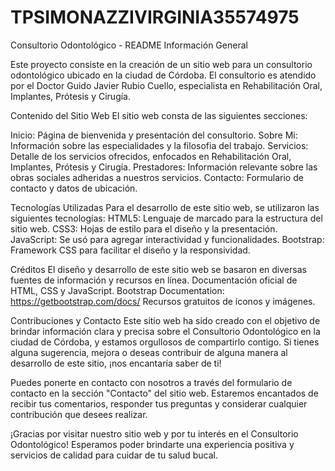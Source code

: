 # TPSIMONAZZIVIRGINIA35574975

Consultorio Odontológico - README
Información General

Este proyecto consiste en la creación de un sitio web para un consultorio odontológico ubicado en la ciudad de Córdoba. El consultorio es atendido por el Doctor Guido Javier Rubio Cuello, 
especialista en Rehabilitación Oral, Implantes, Prótesis y Cirugía.

Contenido del Sitio Web
El sitio web consta de las siguientes secciones:

Inicio: Página de bienvenida y presentación del consultorio.
Sobre Mi: Información sobre las especialidades y la filosofia del trabajo.
Servicios: Detalle de los servicios ofrecidos, enfocados en Rehabilitación Oral, Implantes, Prótesis y Cirugía.
Prestadores: Información relevante sobre las obras sociales adheridas a nuestros servicios.
Contacto: Formulario de contacto y datos de ubicación.

Tecnologías Utilizadas
Para el desarrollo de este sitio web, se utilizaron las siguientes tecnologías:
HTML5: Lenguaje de marcado para la estructura del sitio web.
CSS3: Hojas de estilo para el diseño y la presentación.
JavaScript: Se usó para agregar interactividad y funcionalidades.
Bootstrap: Framework CSS para facilitar el diseño y la responsividad.

Créditos
El diseño y desarrollo de este sitio web se basaron en diversas fuentes de información y recursos en línea. 
Documentación oficial de HTML, CSS y JavaScript.
Bootstrap Documentation: https://getbootstrap.com/docs/
Recursos gratuitos de iconos y imágenes.

Contribuciones y Contacto
Este sitio web ha sido creado con el objetivo de brindar información clara y precisa sobre el Consultorio Odontológico en la ciudad de Córdoba, y estamos orgullosos de compartirlo 
contigo. Si tienes alguna sugerencia, mejora o deseas contribuir de alguna manera al desarrollo de este sitio, ¡nos encantaría saber de ti!

Puedes ponerte en contacto con nosotros a través del formulario de contacto en la sección "Contacto" del sitio web. Estaremos encantados de recibir tus comentarios, responder 
tus preguntas y considerar cualquier contribución que desees realizar.

¡Gracias por visitar nuestro sitio web y por tu interés en el Consultorio Odontológico! Esperamos poder brindarte una experiencia positiva y servicios de calidad para 
cuidar de tu salud bucal.
